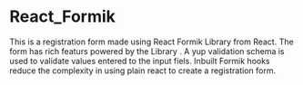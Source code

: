 # React_Formik
This is a registration form made using React Formik Library from React. The form has rich featurs powered by the Library . A yup validation schema is used to validate values entered to the input fiels. Inbuilt Formik hooks reduce the complexity in using plain react to create a registration form.
